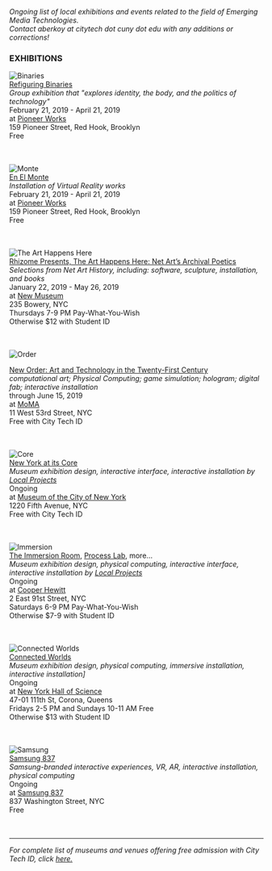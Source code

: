 _Ongoing list of local exhibitions and events related to the field of Emerging Media Technologies._   
_Contact aberkoy at citytech dot cuny dot edu with any additions or corrections!_
  

### EXHIBITIONS  
           
![Binaries](https://pioneerworks.org/wp-content/uploads/Snow-Yunxue-Fu_Karst-768x432.jpg)     
[Refiguring Binaries](https://pioneerworks.org/exhibitions/refiguring-binaries/?utm_source=Newsletter&utm_campaign=February%20programs)   
_Group exhibition that "explores identity, the body, and the politics of technology"_  
February 21, 2019 - April 21, 2019   
at [Pioneer Works](https://pioneerworks.org)    
159 Pioneer Street, Red Hook, Brooklyn  
Free  
 <br/><br/>   
   
![Monte](https://pioneerworks.org/wp-content/uploads/EnElMonte_StreetDog_4.png)  
  [En El Monte](https://pioneerworks.org/exhibitions/en-el-monte-alejandro-pineiro-bello-jose-capaz-and-fabelohung/?utm_source=Newsletter&utm_campaign=February%20programs)   
_Installation of Virtual Reality works_  
February 21, 2019 - April 21, 2019   
at [Pioneer Works](https://pioneerworks.org)    
159 Pioneer Street, Red Hook, Brooklyn  
Free  
 <br/><br/>
        
![The Art Happens Here](https://235bowery.s3.amazonaws.com/exhibitions/237/thumbnails/640x640x1.jpg)  
[Rhizome Presents, The Art Happens Here: Net Art’s Archival Poetics](https://www.newmuseum.org/exhibitions/view/the-art-happens-here-net-art-s-archival-poetics)   
_Selections from Net Art History, including: software, sculpture, installation, and books_  
January 22, 2019 - May 26, 2019  
at [New Museum](https://www.newmuseum.org)     
235 Bowery, NYC  
Thursdays 7-9 PM Pay-What-You-Wish  
Otherwise $12 with Student ID     
 <br/><br/>    
   
![Order](https://www.moma.org/d/assets/W1siZiIsIjIwMTkvMDMvMjkvMzBudTJ3Zml4YV90cjE1Mjg0X2tsaW5lM2Z1bGxfanBlZy5qcGciXSxbInAiLCJjb252ZXJ0IiwiLXJlc2l6ZSAxMDI0eDEwMjRcdTAwM2UiXV0/tr15284_kline3full_jpeg.jpg?sha=e0afd69b940c3407)    

[New Order: Art and Technology in the Twenty-First Century](https://www.moma.org/calendar/exhibitions/5033?)   
_computational art; Physical Computing; game simulation; hologram; digital fab; interactive installation_    
through June 15, 2019   
at [MoMA](https://www.moma.org)    
11 West 53rd Street, NYC  
Free with City Tech ID    
 <br/><br/> 
 
![Core](http://localprojects.com/imagetask/.eJx9jc0KwjAQhN9lz2vYghaaa8GTiogXCSHUGpNoNKGJ-Eff3dAH8DLMDMM3AqhW63ZzUKutWtCcVB_ZJRpAIcDdOqNzl64sDqHXKYUhMe-OrB1CLAuJX3gDnzUNwgs4IVjtjM3AK6pL93SnbEtoiEaJf3g7ndxH78PS5YKtaiK8P7zHc-eTnmy5GuUkP-8YOrQ.v7d8gNq3Z0XIipNa3aDOBX0JuIo)  
[New York at its Core](http://thecreatorsproject.vice.com/blog/redesign-new-york-city-museum-experience)    
_Museum exhibition design, interactive interface, interactive installation by [Local Projects](http://localprojects.com)_  
Ongoing      
at [Museum of the City of New York](http://mcny.org/nyatitscore)    
1220 Fifth Avenue, NYC  
Free with City Tech ID      
 <br/><br/>

 
![Immersion](https://imagesvc.timeincapp.com/v3/mm/image?url=https%3A%2F%2Ffortunedotcom.files.wordpress.com%2F2014%2F12%2Fimmersion-room.jpg&w=1600&q=70)  
[The Immersion Room](http://www.cooperhewitt.org/events/current-exhibitions/immersion-room/), [Process Lab](http://www.cooperhewitt.org/events/current-exhibitions/process-lab/), more...     
_Museum exhibition design, physical computing, interactive interface, interactive installation by [Local Projects](http://localprojects.com)_  
Ongoing     
at [Cooper Hewitt](http://www.cooperhewitt.org)   
2 East 91st Street, NYC  
Saturdays 6-9 PM Pay-What-You-Wish   
Otherwise $7-9 with Student ID    
  <br/><br/>     
    
![Connected Worlds](https://nysci.org/wp-content/uploads/cw_page.jpg)  
[Connected Worlds](https://nysci.org/home/exhibits/connected-worlds/)  
_Museum exhibition design, physical computing, immersive installation, interactive installation]_  
Ongoing     
at [New York Hall of Science](https://nysci.org)    
47-01 111th St, Corona, Queens  
Fridays 2-5 PM and Sundays 10-11 AM Free    
Otherwise $13 with Student ID    
<br/><br/>   
    
![Samsung](https://www.samsung.com/us/837/assets/images/t3-what24.jpg)  
[Samsung 837](https://www.samsung.com/us/837/experiences)  
_Samsung-branded interactive experiences, VR, AR, interactive installation, physical computing_  
Ongoing     
at [Samsung 837](https://www.samsung.com/us/837)    
837 Washington Street, NYC  
Free  
<br/><br/>   
  
    


  
------- 
  
_For complete list of museums and venues offering free admission with City Tech ID, click [here.](http://www1.cuny.edu/sites/cuny-arts/free-access)_
  
  

   

